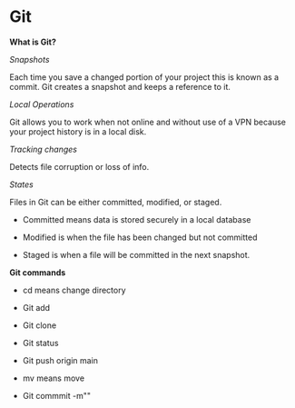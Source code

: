 # Git

**What is Git?**

*Snapshots*

Each time you save a changed portion of your project this is known as a commit. Git creates a snapshot and keeps a reference to it.

*Local Operations*

Git allows you to work when not online and without use of a VPN because your project history is in a local disk.

*Tracking changes*

Detects file corruption or loss of info.

*States*

Files in Git can be either committed, modified, or staged.

- Committed means data is stored securely in a local database

- Modified is when the file has been changed but not committed

- Staged is when a file will be committed in the next snapshot.

**Git commands**

- cd means change directory

- Git add 

- Git clone

- Git status

- Git push origin main

- mv means move

- Git commmit -m""